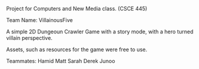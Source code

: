 Project for Computers and New Media class. (CSCE 445)

Team Name: VillainousFive

A simple 2D Dungeoun Crawler Game with a story mode, with a hero turned villain perspective. 

Assets, such as resources for the game were free to use. 

Teammates:
Hamid
Matt
Sarah
Derek
Junoo